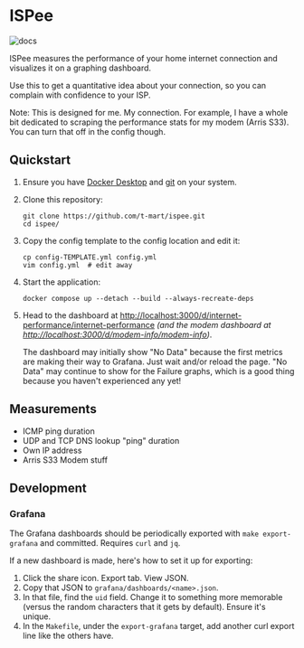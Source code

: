 # ISPee

![docs](docs/demo.gif)

ISPee measures the performance of your home internet connection and visualizes it on a graphing
dashboard.

Use this to get a quantitative idea about your connection, so you can complain with
confidence to your ISP.

Note: This is designed for me. My connection. For example, I have a whole bit dedicated to scraping
the performance stats for my modem (Arris S33). You can turn that off in the config though.

## Quickstart

1. Ensure you have [Docker Desktop](https://www.docker.com/products/docker-desktop)
   and [git](https://git-scm.com/downloads) on your system.

2. Clone this repository:

   ```shell
   git clone https://github.com/t-mart/ispee.git
   cd ispee/
   ```

3. Copy the config template to the config location and edit it:

   ```shell
   cp config-TEMPLATE.yml config.yml
   vim config.yml  # edit away
   ```

4. Start the application:

   ```shell
   docker compose up --detach --build --always-recreate-deps
   ```

5. Head to the dashboard at <http://localhost:3000/d/internet-performance/internet-performance>
   *(and the modem dashboard at <http://localhost:3000/d/modem-info/modem-info>)*.

   The dashboard may initially show "No Data" because the first metrics are making their way to
   Grafana. Just wait and/or reload the page. "No Data" may continue to show for the Failure graphs,
   which is a good thing because you haven't experienced any yet!

## Measurements

- ICMP ping duration
- UDP and TCP DNS lookup "ping" duration
- Own IP address
- Arris S33 Modem stuff

## Development

### Grafana

The Grafana dashboards should be periodically exported with `make export-grafana` and
committed. Requires `curl` and `jq`.

If a new dashboard is made, here's how to set it up for exporting:

1. Click the share icon. Export tab. View JSON.
2. Copy that JSON to `grafana/dashboards/<name>.json`.
3. In that file, find the `uid` field. Change it to something more memorable (versus the random
   characters that it gets by default). Ensure it's unique.
4. In the `Makefile`, under the `export-grafana` target, add another curl export line like the
   others have.
